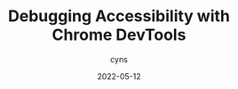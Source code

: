 ---
author: cyns
date: 2022-05-12
permalink: false
publisher: chromiumdev
tags:
  - videos
  - accessibility
  - debugging
  - user-agents
  - tooling
target_url: https://www.youtube.com/watch?v=Th-nv-SCj4Q
title: Debugging Accessibility with Chrome DevTools
---